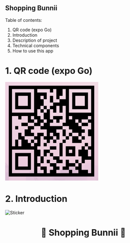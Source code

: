 ## Shopping Bunnii
Table of contents:
1. QR code (expo Go)
2. Introduction
3. Description of project
4. Technical components
5. How to use this app


# 1. QR code (expo Go)

<p align="left">
  <img src="QR%20-%20shopping%20bunnii.png" alt="QR code" width="300">
</p>


# 2. Introduction
<p align="left">
  <img src="sticker.jpg" alt="Sticker" width="500">
</p>
<h1 align="center">🌸 Shopping Bunnii 🌸</h1>